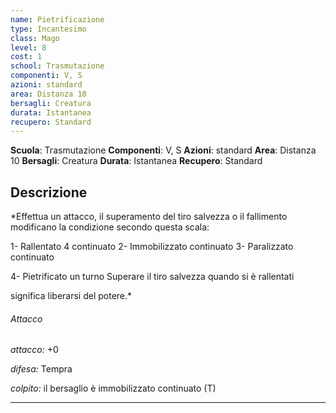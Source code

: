 ```yaml
---
name: Pietrificazione
type: Incantesimo
class: Mago
level: 8
cost: 1
school: Trasmutazione
componenti: V, S
azioni: standard
area: Distanza 10
bersagli: Creatura
durata: Istantanea
recupero: Standard
---
```

**Scuola**: Trasmutazione
**Componenti**: V, S
**Azioni**: standard
**Area**: Distanza 10
**Bersagli**: Creatura
**Durata**: Istantanea
**Recupero**: Standard

**Descrizione**
-

*Effettua un attacco, il superamento del tiro salvezza o il fallimento modificano la condizione secondo questa scala:

1- Rallentato 4 continuato 2- Immobilizzato continuato 3- Paralizzato continuato

4- Pietrificato un turno Superare il tiro salvezza quando si è rallentati

significa liberarsi del potere.*

###### Attacco

*attacco:* +0

*difesa:* Tempra

*colpito:* il bersaglio è immobilizzato continuato (T)

---